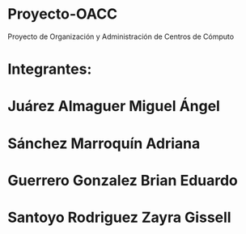 # Proyecto-OACC
Proyecto de Organización y Administración de Centros de Cómputo

# Integrantes:
# Juárez Almaguer Miguel Ángel
# Sánchez Marroquín Adriana
# Guerrero Gonzalez Brian Eduardo
# Santoyo Rodriguez Zayra Gissell
